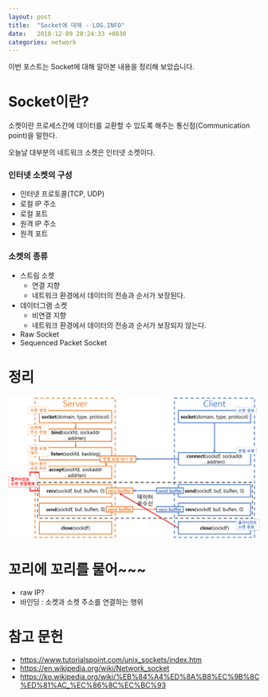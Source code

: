 ```yaml
---
layout: post
title:  "Socket에 대해 - LOG.INFO"
date:   2018-12-09 20:24:33 +0830
categories: network
---
```


이번 포스트는 Socket에 대해 알아본 내용을 정리해 보았습니다. 

# Socket이란?

소켓이란 프로세스간에 데이터를 교환할 수 있도록 해주는 통신점(Communication point)을 말한다.

오늘날 대부분의 네트워크 소켓은 인터넷 소켓이다.

### 인터넷 소켓의 구성

- 인터넷 프로토콜(TCP, UDP)
- 로컬 IP 주소
- 로컬 포트
- 원격 IP 주소
- 원격 포트

### 소켓의 종류

- 스트림 소켓
    - 연결 지향
    - 네트워크 환경에서 데이터의 전송과 순서가 보장된다.
- 데이터그램 소켓
    - 비연결 지향
    - 네트워크 환경에서 데이터의 전송과 순서가 보장되지 않는다.
- Raw Socket
- Sequenced Packet Socket

# 정리

![socket](/assets/images/socket.PNG)


# 꼬리에 꼬리를 물어~~~

- raw IP?
- 바인딩 : 소켓과 소켓 주소를 연결하는 행위


# 참고 문헌

- https://www.tutorialspoint.com/unix_sockets/index.htm
- https://en.wikipedia.org/wiki/Network_socket
- https://ko.wikipedia.org/wiki/%EB%84%A4%ED%8A%B8%EC%9B%8C%ED%81%AC_%EC%86%8C%EC%BC%93